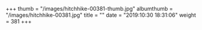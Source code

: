 +++
thumb = "/images/hitchhike-00381-thumb.jpg"
albumthumb = "/images/hitchhike-00381.jpg"
title = ""
date = "2019:10:30 18:31:06"
weight = 381
+++

